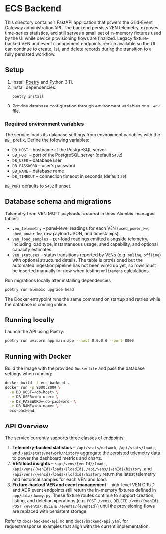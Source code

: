 # ECS Backend

This directory contains a FastAPI application that powers the Grid-Event
Gateway administration API. The backend persists VEN telemetry, exposes
time-series statistics, and still serves a small set of in-memory fixtures used
by the UI while device provisioning flows are finalized. Legacy fixture-backed
VEN and event management endpoints remain available so the UI can continue to
create, list, and delete records during the transition to a fully persisted
workflow.

## Setup

1. Install [Poetry](https://python-poetry.org/) and Python 3.11.
2. Install dependencies:
   ```bash
   poetry install
   ```
3. Provide database configuration through environment variables or a `.env`
   file.

### Required environment variables

The service loads its database settings from environment variables with the
`DB_` prefix. Define the following variables:

- `DB_HOST` – hostname of the PostgreSQL server
- `DB_PORT` – port of the PostgreSQL server (default `5432`)
- `DB_USER` – database user
- `DB_PASSWORD` – user's password
- `DB_NAME` – database name
- `DB_TIMEOUT` – connection timeout in seconds (default `30`)

`DB_PORT` defaults to `5432` if unset.

## Database schema and migrations

Telemetry from VEN MQTT payloads is stored in three Alembic-managed tables:

- `ven_telemetry` – panel-level readings for each VEN (`used_power_kw`,
  `shed_power_kw`, raw payload JSON, and timestamps).
- `ven_load_samples` – per-load readings emitted alongside telemetry, including
  load type, instantaneous usage, shed capability, and optional capacity
  estimates.
- `ven_statuses` – status transitions reported by VENs (e.g. `online`,
  `offline`) with optional structured details. The table is provisioned but the
  automated ingestion pipeline has not been wired up yet, so rows must be
  inserted manually for now when testing `onlineVens` calculations.

Run migrations locally after installing dependencies:

```bash
poetry run alembic upgrade head
```

The Docker entrypoint runs the same command on startup and retries while the
database is coming online.

## Running locally

Launch the API using Poetry:

```bash
poetry run uvicorn app.main:app --host 0.0.0.0 --port 8000
```

## Running with Docker

Build the image with the provided `Dockerfile` and pass the database settings
when running:

```bash
docker build -t ecs-backend .
docker run -p 8000:8000 \
  -e DB_HOST=<db-host> \
  -e DB_USER=<db-user> \
  -e DB_PASSWORD=<db-password> \
  -e DB_NAME=<db-name> \
  ecs-backend
```

## API Overview

The service currently supports three classes of endpoints:

1. **Telemetry-backed statistics** – `/api/stats/network`, `/api/stats/loads`,
   and `/api/stats/network/history` aggregate the persisted telemetry data to
   power the dashboard metrics and charts.
2. **VEN load insights** – `/api/vens/{venId}/loads`,
   `/api/vens/{venId}/loads/{loadId}`, `/api/vens/{venId}/history`, and
   `/api/vens/{venId}/loads/{loadId}/history` return the latest telemetry and
   historical samples for each VEN and load.
3. **Fixture-backed VEN and event management** – high-level VEN CRUD and ADR
   event endpoints still return the in-memory fixtures defined in
   `app/data/dummy.py`. These fixture routes continue to support creation,
   listing, and deletion operations (e.g. `POST /vens/`, `DELETE /vens/{venId}`,
   `POST /events/`, `DELETE /events/{eventId}`) until the provisioning flows are
   replaced with persistent storage.

Refer to `docs/backend-api.md` and `docs/backend-api.yaml` for request/response
examples that align with the current implementation.
